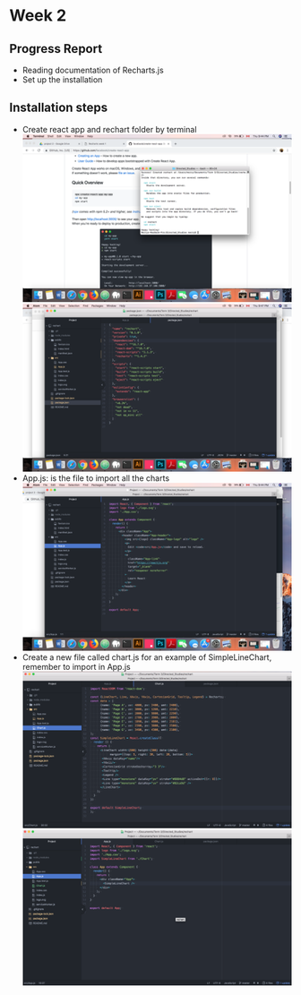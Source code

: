# Week 2
## Progress Report
- Reading documentation of Recharts.js
- Set up the installation
## Installation steps
- Create react app and rechart folder by terminal
![Install react app](../images/install_react.png)
![Reachart folder](../images/package.png)
- App.js: is the file to import all the charts
![App.js](../images/app.png)
- Create a new file called chart.js for an example of SimpleLineChart, remember to import in App.js
![Chart.js](../images/chartjs.png)
![App.js](../images/appjs_linechart.png)





